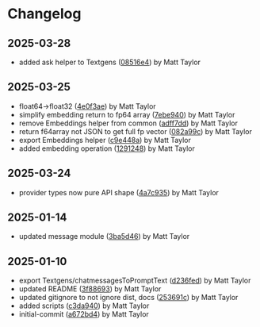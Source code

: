 # Changelog


## 2025-03-28
- added ask helper to Textgens ([08516e4](https://github.com/mjt-services/textgen-common-2025/commit/08516e4b32487f9080ba525953543427fa2a0101)) by Matt Taylor

## 2025-03-25
- float64->float32 ([4e0f3ae](https://github.com/mjt-services/textgen-common-2025/commit/4e0f3ae94e2af9bffa63c1f4dbfd637d4dddf890)) by Matt Taylor
- simplify embedding return to fp64 array ([7ebe940](https://github.com/mjt-services/textgen-common-2025/commit/7ebe940f367a76a40ead8863b91c4d43a4d0442a)) by Matt Taylor
- remove Embeddings helper from common ([adff7dd](https://github.com/mjt-services/textgen-common-2025/commit/adff7dd5f0b9657e403445c56c104b12a6ca31fe)) by Matt Taylor
- return f64array not JSON to get full fp vector ([082a99c](https://github.com/mjt-services/textgen-common-2025/commit/082a99ccc6a4530526ca1ffcd81b155a9c6a59ca)) by Matt Taylor
- export Embeddings helper ([c9e448a](https://github.com/mjt-services/textgen-common-2025/commit/c9e448acb370e7bbb98b817f886db68b88a9895b)) by Matt Taylor
- added embedding operation ([1291248](https://github.com/mjt-services/textgen-common-2025/commit/12912484405a522334d373cdfde0f0ad24fbc8cb)) by Matt Taylor

## 2025-03-24
- provider types now pure API shape ([4a7c935](https://github.com/mjt-services/textgen-common-2025/commit/4a7c9350a43901943f5073662f456822f3619ef5)) by Matt Taylor

## 2025-01-14
- updated message module ([3ba5d46](https://github.com/mjt-services/textgen-common-2025/commit/3ba5d468b095f6598b20fd342871b57f5527c0dc)) by Matt Taylor

## 2025-01-10
- export Textgens/chatmessagesToPromptText ([d236fed](https://github.com/mjt-services/textgen-common-2025/commit/d236fedfb299d6b32eee1463d39cf86eca08a2c7)) by Matt Taylor
- updated README ([3f88693](https://github.com/mjt-services/textgen-common-2025/commit/3f88693d6d23ceaa7f20f2340751ef8f8a2982c6)) by Matt Taylor
- updated gitignore to not ignore dist, docs ([253691c](https://github.com/mjt-services/textgen-common-2025/commit/253691c0bf05a275644e8332453f965341d83316)) by Matt Taylor
- added scripts ([c3da940](https://github.com/mjt-services/textgen-common-2025/commit/c3da9400adbc18b8f0461d276df9750435e89147)) by Matt Taylor
- initial-commit ([a672bd4](https://github.com/mjt-services/textgen-common-2025/commit/a672bd40eb8a28d5aea7f34fe737f8dc0265386c)) by Matt Taylor
